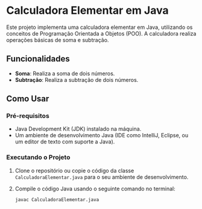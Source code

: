 # Calculadora Elementar em Java

Este projeto implementa uma calculadora elementar em Java, utilizando os conceitos de Programação Orientada a Objetos (POO). A calculadora realiza operações básicas de soma e subtração.

## Funcionalidades

- **Soma**: Realiza a soma de dois números.
- **Subtração**: Realiza a subtração de dois números.

## Como Usar

### Pré-requisitos

- Java Development Kit (JDK) instalado na máquina.
- Um ambiente de desenvolvimento Java (IDE como IntelliJ, Eclipse, ou um editor de texto com suporte a Java).

### Executando o Projeto

1. Clone o repositório ou copie o código da classe `CalculadoraElementar.java` para o seu ambiente de desenvolvimento.

2. Compile o código Java usando o seguinte comando no terminal:
   ```bash
   javac CalculadoraElementar.java
